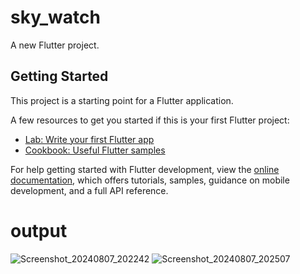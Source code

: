 # sky_watch

A new Flutter project.

## Getting Started

This project is a starting point for a Flutter application.

A few resources to get you started if this is your first Flutter project:

- [Lab: Write your first Flutter app](https://docs.flutter.dev/get-started/codelab)
- [Cookbook: Useful Flutter samples](https://docs.flutter.dev/cookbook)

For help getting started with Flutter development, view the
[online documentation](https://docs.flutter.dev/), which offers tutorials,
samples, guidance on mobile development, and a full API reference.

# output
![Screenshot_20240807_202242](https://github.com/user-attachments/assets/685ea72f-692f-4e50-bad3-8d090fb78191)
![Screenshot_20240807_202507](https://github.com/user-attachments/assets/449a0abc-b975-41b7-9213-e2dc3082085d)

